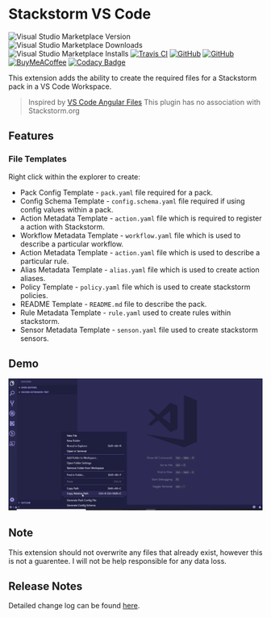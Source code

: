 # Stackstorm VS Code

![Visual Studio Marketplace Version](https://img.shields.io/visual-studio-marketplace/v/systemsmystery.stackstorm-vscode.svg?style=flat-square)
![Visual Studio Marketplace Downloads](https://img.shields.io/visual-studio-marketplace/d/systemsmystery.stackstorm-vscode.svg?style=flat-square)
![Visual Studio Marketplace Installs](https://img.shields.io/visual-studio-marketplace/i/systemsmystery.stackstorm-vscode.svg?style=flat-square)
[![Travis CI](https://img.shields.io/travis/systemsmystery/stackstorm-vscode.svg?style=flat-square)](https://travis-ci.org/user/repository)
[![GitHub](https://img.shields.io/github/issues/systemsmystery/stackstorm-vscode.svg?style=flat-square)](https://github.com/systemsmystery/stackstorm-vscode/issues)
[![GitHub](https://img.shields.io/github/release/systemsmystery/stackstorm-vscode.svg?style=flat-square)](https://github.com/systemsmystery/stackstorm-vscode/releases)
[![BuyMeACoffee](https://img.shields.io/badge/buy%20me%20a%20coffee-donate-brightgreen.svg?style=flat-square)](https://www.buymeacoffee.com/systemsmystery)
[![Codacy Badge](https://api.codacy.com/project/badge/Grade/92ac812f24fe4dffb8b78ae6f41387fa)](https://app.codacy.com/app/rj175/stackstorm-vscode?utm_source=github.com&utm_medium=referral&utm_content=systemsmystery/stackstorm-vscode&utm_campaign=Badge_Grade_Settings)

This extension adds the ability to create the required files for a Stackstorm pack in a VS Code Workspace.
 > Inspired by [VS Code Angular Files](https://github.com/ivalexa/vscode-angular2-files/)
 > This plugin has no association with Stackstorm.org

## Features

### File Templates

Right click within the explorer to create:

*   Pack Config Template - `pack.yaml` file required for a pack.
*   Config Schema Template - `config.schema.yaml` file required if using config values within a pack.
*   Action Metadata Template - `action.yaml` file which is required to register a action with Stackstorm.
*   Workflow Metadata Template - `workflow.yaml` file which is used to describe a particular workflow.
*   Action Metadata Template - `action.yaml` file which is used to describe a particular rule.
*   Alias Metadata Template - `alias.yaml` file which is used to create action aliases.
*   Policy Template - `policy.yaml` file which is used to create stackstorm policies.
*   README Template - `README.md` file to describe the pack.
*   Rule Metadata Template - `rule.yaml` used to create rules within stackstorm.
*   Sensor Metadata Template - `senson.yaml` file used to create stackstorm sensors.

## Demo
![Overview](images/overview.gif)

## Note

This extension should not overwrite any files that already exist, however this is not a guarentee. I will not be help responsible for any data loss.

## Release Notes

Detailed change log can be found [here](CHANGELOG.md).
